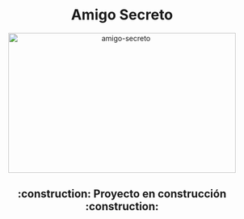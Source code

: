 <h1 align="center"> Amigo Secreto </h1>

<p align="center">
<img width="450" height="277" alt="amigo-secreto" src="https://github.com/user-attachments/assets/def0ce44-ac5c-4785-8638-d9089c89e016" />
</p>

<h2 align="center">
:construction: Proyecto en construcción :construction:
</h2>


